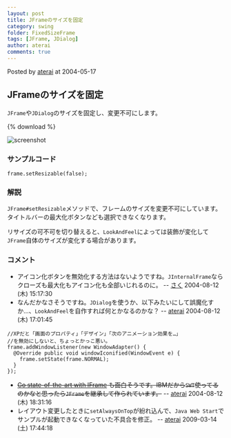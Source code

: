 ```yaml
---
layout: post
title: JFrameのサイズを固定
category: swing
folder: FixedSizeFrame
tags: [JFrame, JDialog]
author: aterai
comments: true
---
```


Posted by [aterai](http://terai.xrea.jp/aterai.html) at 2004-05-17

## JFrameのサイズを固定
`JFrame`や`JDialog`のサイズを固定し、変更不可にします。

{% download %}

![screenshot](https://lh5.googleusercontent.com/_9Z4BYR88imo/TQTM4ZlDyXI/AAAAAAAAAZ4/xXHwfOJP7p0/s800/FixedSizeFrame.png)

### サンプルコード
<pre class="prettyprint"><code>frame.setResizable(false);
</code></pre>

### 解説
`JFrame#setResizable`メソッドで、フレームのサイズを変更不可にしています。タイトルバーの最大化ボタンなども選択できなくなります。

リサイズの可不可を切り替えると、`LookAndFeel`によっては装飾が変化して`JFrame`自体のサイズが変化する場合があります。

### コメント
- アイコン化ボタンを無効化する方法はないようですね。`JInternalFrame`ならクローズも最大化もアイコン化も全部いじれるのに。 -- [さく](http://terai.xrea.jp/さく.html) 2004-08-12 (木) 15:17:30
- なんだかなさそうですね。`JDialog`を使うか、以下みたいにして誤魔化すか…、`LookAndFeel`を自作すれば何とかなるのかな？ -- [aterai](http://terai.xrea.jp/aterai.html) 2004-08-12 (木) 17:01:45

<!-- dummy comment line for breaking list -->

<pre class="prettyprint"><code>//XPだと「画面のプロパティ」「デザイン」「次のアニメーション効果を…」
//を無効にしないと、ちょっとかっこ悪い。
frame.addWindowListener(new WindowAdapter() {
  @Override public void windowIconified(WindowEvent e) {
    frame.setState(frame.NORMAL);
  }
});
</code></pre>

- ~~[Go state-of-the-art with IFrame](http://www.ibm.com/developerworks/library/j-iframe/) も面白そうです。IBMだから`SWT`使ってるのかなと思ったら`JFrame`を継承して作られています。~~ -- [aterai](http://terai.xrea.jp/aterai.html) 2004-08-12 (木) 18:31:16
- レイアウト変更したときに`setAlwaysOnTop`が紛れ込んで、`Java Web Start`でサンプルが起動できなくなっていた不具合を修正。 -- [aterai](http://terai.xrea.jp/aterai.html) 2009-03-14 (土) 17:44:18

<!-- dummy comment line for breaking list -->

